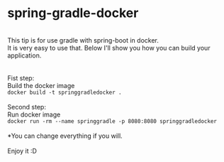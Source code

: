 # spring-gradle-docker
 \
This tip is for use gradle with spring-boot in docker. \
It is very easy to use that. Below I'll show you how you can build your application. \
 \
 \
Fist step: \
Build the docker image \
``docker build -t springgradledocker . `` \
\
Second step: \
Run docker image \
``docker run -rm --name springgradle -p 8080:8080 springgradledocker `` \
 \
*You can change everything if you will. \
 \
Enjoy it :D 
